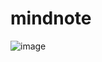 # mindnote
![image](https://github.com/jos8304/mindnote/assets/164390556/5546cd17-cd07-4f86-960e-48f0beccf601)
